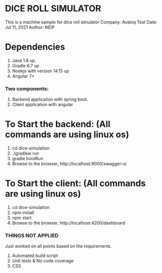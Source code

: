 # DICE ROLL SIMULATOR
This is a machine sample for dice roll simulator
Company: Avaloq
Test Date: Jul 11, 2021
Author: MDP

# Dependencies  
1. Java 1.8 up.
2. Gradle 6.7 up
3. Nodejs with version 14.15 up
3. Angular 7+

### Two components:
1. Backend application with spring boot.
2. Client application with angular

# To Start the backend: (All commands are using linux os)
1. cd dice-simulation
2. ./gradlew run
3. gradle bootRun
4. Browse to the browser, http://localhost:9000/swagger-ui

# To Start the client: (All commands are using linux os)
1. cd dice-simulation
2. npm install
3. npm start
4. Browse to the browser, http://localhost:4200/dashboard

### THINGS NOT APPLIED
Just worked on all points based on the requirements.
1. Automated build script
2. Unit tests & No code coverage
3. CSS
